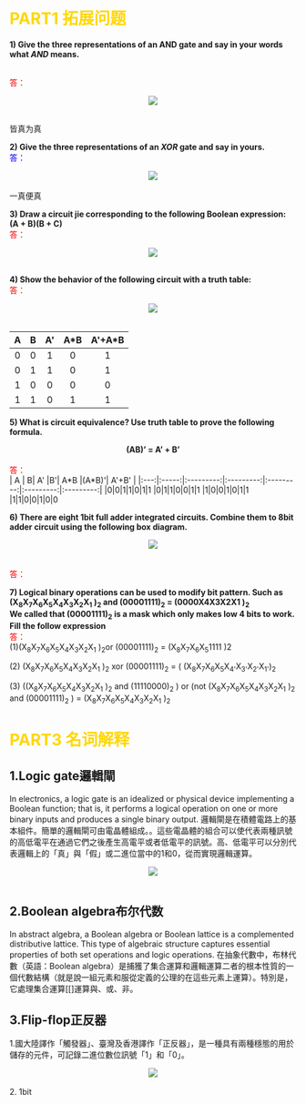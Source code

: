 # <font color="#FFD700" >PART1 拓展问题</font>

 **1) Give the three representations of an AND gate and say in your words what *AND* means.**
 
<br><font color="#FF0000" >答：</font><br>
<div style="text-align:center">
<img src="images/名词解析/5/1.png"/>
</div>
<br>

皆真为真

**2) Give the three representations of an *XOR* gate and say in yours.**
<br><font color="#
words what XOR meanFF0000" >答：</font><br>
<div style="text-align:center">
<img src="images/名词解析/5/2.png"/>
</div>
<br>
一真便真

**3) Draw a circuit jie corresponding to the following Boolean
expression: (A + B)(B + C)**
<br><font color="#FF0000" >答：</font><br>
<div style="text-align:center">
<img src="images/名词解析/5/3.png"/>
</div>
<br>

**4) Show the behavior of the following circuit with a truth table:**
<br><font color="#FF0000" >答：</font><br>


<div style="text-align:center">
<img src="images/名词解析/5/4.png"/>
</div>
<br>

|   A | B| A' | A\*B | A'+A*B |
|:---:|:-----:|:---------:|:---------:|:---------:|
|0|0|1|0|1
|0|1|1|0|1
|1|0|0|0|0
|1|1|0|1|1
     

**5) What is circuit equivalence? Use truth table to prove the
following formula.<br>**
**<center>(AB)’ = A’ + B’ </center>**
<br><font color="#FF0000" >答：</font><br>
|   A | B| A' |B'| A\*B |(A\*B)'| A'+B' |
|:---:|:-----:|:---------:|:---------:|:---------:|:---------:|:---------:|
|0|0|1|1|0|1|1
|0|1|1|0|0|1|1
|1|0|0|1|0|1|1
|1|1|0|0|1|0|0


**6) There are eight 1bit full adder integrated circuits. Combine them to 8bit adder
circuit using the following box diagram.**
<div style="text-align:center">
<img src="images/名词解析/5/5.png"/>
</div>
<br>
<br><font color="#FF0000" >答：</font><br>

**7) Logical binary operations can be used to modify bit pattern. Such as
(X<sub>8</sub>X<sub>7</sub>X<sub>6</sub>X<sub>5</sub>X<sub>4</sub>X<sub>3</sub>X<sub>2</sub>X<sub>1</sub>
)<sub>2</sub> and (00001111)<sub>2</sub> = (0000X4X3X2X1
)<sub>2</sub> <br>
We called that (00001111)<sub>2</sub>
is a mask which only makes low 4 bits to work.
Fill the follow expression**<br>
<font color="#FF0000" >答：<br></font>
(1)(X<sub>8</sub>X<sub>7</sub>X<sub>6</sub>X<sub>5</sub>X<sub>4</sub>X<sub>3</sub>X<sub>2</sub>X<sub>1</sub>
)<sub>2</sub>or (00001111)<sub>2</sub> = (X<sub>8</sub>X<sub>7</sub>X<sub>6</sub>X<sub>5</sub>1111 )2<br>

(2) (X<sub>8</sub>X<sub>7</sub>X<sub>6</sub>X<sub>5</sub>X<sub>4</sub>X<sub>3</sub>X<sub>2</sub>X<sub>1</sub>
)<sub>2</sub>
xor (00001111)<sub>2</sub> = ( (X<sub>8</sub>X<sub>7</sub>X<sub>6</sub>X<sub>5</sub>X<sub>4'</sub>X<sub>3'</sub>X<sub>2'</sub>X<sub>1'</sub>)<sub>2</sub><br>

(3) ((X<sub>8</sub>X<sub>7</sub>X<sub>6</sub>X<sub>5</sub>X<sub>4</sub>X<sub>3</sub>X<sub>2</sub>X<sub>1</sub>
)<sub>2</sub> and (11110000)<sub>2</sub> )
or (not (X<sub>8</sub>X<sub>7</sub>X<sub>6</sub>X<sub>5</sub>X<sub>4</sub>X<sub>3</sub>X<sub>2</sub>X<sub>1</sub>
)<sub>2</sub>
and (00001111)<sub>2</sub>
) = (X<sub>8</sub>X<sub>7</sub>X<sub>6</sub>X<sub>5</sub>X<sub>4</sub>X<sub>3</sub>X<sub>2</sub>X<sub>1</sub> )<sub>2</sub>

# <font color="#FFD700" >PART3 名词解释</font>
## 1.Logic gate邏輯閘
In electronics, a logic gate is an idealized or physical device implementing a Boolean function; that is, it performs a logical operation on one or more binary inputs and produces a single binary output. 
邏輯閘是在積體電路上的基本組件。簡單的邏輯閘可由電晶體組成。。這些電晶體的組合可以使代表兩種訊號的高低電平在通過它們之後產生高電平或者低電平的訊號。高、低電平可以分別代表邏輯上的「真」與「假」或二進位當中的1和0，從而實現邏輯運算。
<div style="text-align:center">
<img src="https://upload.wikimedia.org/wikipedia/commons/thumb/2/26/7400.jpg/270px-7400.jpg"/>
</div>
<br>

## 2.Boolean algebra布尔代数
In abstract algebra, a Boolean algebra or Boolean lattice is a complemented distributive lattice. This type of algebraic structure captures essential properties of both set operations and logic operations. 
在抽象代數中，布林代數（英語：Boolean algebra）是捕獲了集合運算和邏輯運算二者的根本性質的一個代數結構（就是說一組元素和服從定義的公理的在這些元素上運算）。特別是，它處理集合運算[[]運算與、或、非。

## 3.Flip-flop正反器
1.國大陸譯作「觸發器」、臺灣及香港譯作「正反器」，是一種具有兩種穩態的用於儲存的元件，可記錄二進位數位訊號「1」和「0」。
<div style="text-align:center">
<img src="https://upload.wikimedia.org/wikipedia/commons/thumb/a/a5/Transistor_Bistable_interactive_animated-en.svg/330px-Transistor_Bistable_interactive_animated-en.svg.png"/>
</div>
<br>
2. 1bit